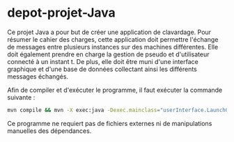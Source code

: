 # depot-projet-Java


Ce projet Java a pour but de créer une application de clavardage. 
Pour résumer le cahier des charges, cette application doit permettre l'échange de messages entre plusieurs instances sur des machines différentes. Elle doit également prendre en charge la gestion de pseudo et d'utilisateur connecté à un instant t. De plus, elle doit être muni d'une interface graphique et d'une base de données collectant ainsi les différents messages échangés.

Afin de compiler et d'exécuter le programme, il faut exécuter la commande suivante :
```sh
mvn compile && mvn -X exec:java -Dexec.mainclass="userInterface.LaunchGUI"
```

Ce programme ne requiert pas de fichiers externes ni de manipulations manuelles des dépendances.
